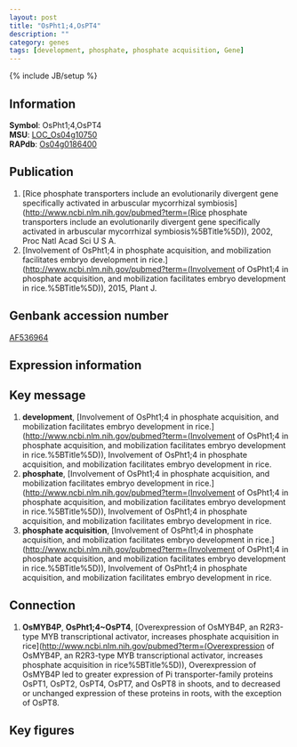 ```yaml
---
layout: post
title: "OsPht1;4,OsPT4"
description: ""
category: genes
tags: [development, phosphate, phosphate acquisition, Gene]
---
```

{% include JB/setup %}

## Information
__Symbol__: OsPht1;4,OsPT4  
__MSU__: [LOC_Os04g10750](http://rice.plantbiology.msu.edu/cgi-bin/ORF_infopage.cgi?orf=LOC_Os04g10750)  
__RAPdb__: [Os04g0186400](http://rapdb.dna.affrc.go.jp/viewer/gbrowse_details/irgsp1?name=Os04g0186400)  

## Publication
1. [Rice phosphate transporters include an evolutionarily divergent gene specifically activated in arbuscular mycorrhizal symbiosis](http://www.ncbi.nlm.nih.gov/pubmed?term=(Rice phosphate transporters include an evolutionarily divergent gene specifically activated in arbuscular mycorrhizal symbiosis%5BTitle%5D)), 2002, Proc Natl Acad Sci U S A.
2. [Involvement of OsPht1;4 in phosphate acquisition, and mobilization facilitates embryo development in rice.](http://www.ncbi.nlm.nih.gov/pubmed?term=(Involvement of OsPht1;4 in phosphate acquisition, and mobilization facilitates embryo development in rice.%5BTitle%5D)), 2015, Plant J.

## Genbank accession number
[AF536964](http://www.ncbi.nlm.nih.gov/nuccore/AF536964)

## Expression information

## Key message
1. __development__, [Involvement of OsPht1;4 in phosphate acquisition, and mobilization facilitates embryo development in rice.](http://www.ncbi.nlm.nih.gov/pubmed?term=(Involvement of OsPht1;4 in phosphate acquisition, and mobilization facilitates embryo development in rice.%5BTitle%5D)), Involvement of OsPht1;4 in phosphate acquisition, and mobilization facilitates embryo development in rice.
2. __phosphate__, [Involvement of OsPht1;4 in phosphate acquisition, and mobilization facilitates embryo development in rice.](http://www.ncbi.nlm.nih.gov/pubmed?term=(Involvement of OsPht1;4 in phosphate acquisition, and mobilization facilitates embryo development in rice.%5BTitle%5D)), Involvement of OsPht1;4 in phosphate acquisition, and mobilization facilitates embryo development in rice.
3. __phosphate acquisition__, [Involvement of OsPht1;4 in phosphate acquisition, and mobilization facilitates embryo development in rice.](http://www.ncbi.nlm.nih.gov/pubmed?term=(Involvement of OsPht1;4 in phosphate acquisition, and mobilization facilitates embryo development in rice.%5BTitle%5D)), Involvement of OsPht1;4 in phosphate acquisition, and mobilization facilitates embryo development in rice.

## Connection
1. __OsMYB4P__, __OsPht1;4~OsPT4__, [Overexpression of OsMYB4P, an R2R3-type MYB transcriptional activator, increases phosphate acquisition in rice](http://www.ncbi.nlm.nih.gov/pubmed?term=(Overexpression of OsMYB4P, an R2R3-type MYB transcriptional activator, increases phosphate acquisition in rice%5BTitle%5D)), Overexpression of OsMYB4P led to greater expression of Pi transporter-family proteins OsPT1, OsPT2, OsPT4, OsPT7, and OsPT8 in shoots, and to decreased or unchanged expression of these proteins in roots, with the exception of OsPT8.

## Key figures


